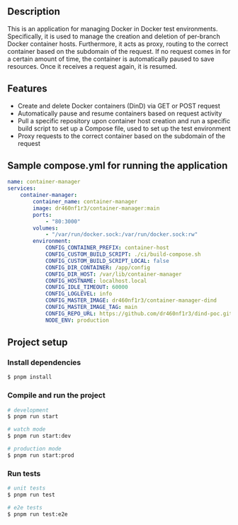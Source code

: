## Description

This is an application for managing Docker in Docker test environments.
Specifically, it is used to manage the creation and deletion of per-branch Docker container hosts.
Furthermore, it acts as proxy, routing to the correct container based on the subdomain of the request.
If no request comes in for a certain amount of time, the container is automatically paused to save resources.
Once it receives a request again, it is resumed.

## Features

- Create and delete Docker containers (DinD) via GET or POST request
- Automatically pause and resume containers based on request activity
- Pull a specific repository upon container host creation and run a specific build script to set up a Compose file, used
  to set up the test environment
- Proxy requests to the correct container based on the subdomain of the request

## Sample compose.yml for running the application

```yaml
name: container-manager
services:
    container-manager:
        container_name: container-manager
        image: dr460nf1r3/container-manager:main
        ports:
            - "80:3000"
        volumes:
            - "/var/run/docker.sock:/var/run/docker.sock:rw"
        environment:
            CONFIG_CONTAINER_PREFIX: container-host
            CONFIG_CUSTOM_BUILD_SCRIPT: ./ci/build-compose.sh
            CONFIG_CUSTOM_BUILD_SCRIPT_LOCAL: false
            CONFIG_DIR_CONTAINER: /app/config
            CONFIG_DIR_HOST: /var/lib/container-manager
            CONFIG_HOSTNAME: localhost.local
            CONFIG_IDLE_TIMEOUT: 60000
            CONFIG_LOGLEVEL: info
            CONFIG_MASTER_IMAGE: dr460nf1r3/container-manager-dind
            CONFIG_MASTER_IMAGE_TAG: main
            CONFIG_REPO_URL: https://github.com/dr460nf1r3/dind-poc.git
            NODE_ENV: production
```

## Project setup

### Install dependencies

```bash
$ pnpm install
```

### Compile and run the project

```bash
# development
$ pnpm run start

# watch mode
$ pnpm run start:dev

# production mode
$ pnpm run start:prod
```

### Run tests

```bash
# unit tests
$ pnpm run test

# e2e tests
$ pnpm run test:e2e
```
